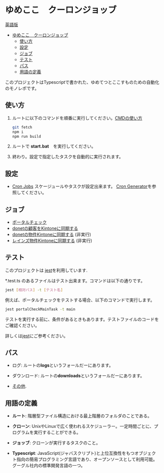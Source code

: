 # ゆめここ　クーロンジョッブ

[英語版](README.md)

- [ゆめここ　クーロンジョッブ](#ゆめここクーロンジョッブ)
  - [使い方](#使い方)
  - [設定](#設定)
  - [ジョブ](#ジョブ)
  - [テスト](#テスト)
  - [パス](#パス)
  - [用語の定義](#用語の定義)

このプロジェクトはTypescriptで書かれた、ゆめてつとここすものための自動化のモノレポです。

## 使い方

1. ルートに以下のコマンドを順番に実行してください。[CMDの使い方](https://www.wikihow.jp/%E3%82%B3%E3%83%9E%E3%83%B3%E3%83%89%E3%83%97%E3%83%AD%E3%83%B3%E3%83%97%E3%83%88%E3%81%A7%E3%83%87%E3%82%A3%E3%83%AC%E3%82%AF%E3%83%88%E3%83%AA%E3%82%92%E5%A4%89%E6%9B%B4%E3%81%99%E3%82%8B)

   ```bash
   git fetch
   npm i
   npm run build
   ```

2. ルートで **start.bat**　を実行してください。

3. 終わり。設定で指定したタスクを自動的に実行されます。

## 設定

- [Cron Jobs](src/main.ts)
スケージュールやタスクが設定出来ます。
[Cron Generator](https://crontab.guru/)を参照してください。

## ジョブ

- [ポータルチェック](src/tasks/syncs/portalCheck/readme.md)
- [donetの顧客をKintoneに同期する](src/tasks/syncs/doNet/syncDoNetCust.ts)
- [donetの物件Kintoneに同期する](src/tasks/syncs/doNet/syncDonetProperties.ts)
(非実行)
- [レインズ物件Kintoneに同期する](src/tasks/syncs/reins/syncProperties.ts)
(非実行)

## テスト

このプロジェクトは [jest](https://jestjs.io/)を利用しています.

*.test.ts のあるファイルはテスト出来ます。コマンドは以下の通りです。

```bash
jest [相対パス] -t [テスト名]
```

例えば、ポータルチェックをテストする場合、以下のコマンドで実行します。

```bash
jest portalCheckMainTask -t main
```

テストを実行する前に、条件があるときもあります。テストファイルのコードをご確認ください。

詳しくは[jest](https://jestjs.io/)にご参考ください。

## パス

- ログ:
   ルートの**logs**というフォールだーにあります。

- ダウンロード:
  ルートの**downloads**というフォールだーにあります。

- [その他](./src/utils/paths.ts).

## 用語の定義

- **ルート**:
階層型ファイル構造における最上階層のフォルダのことである。

- **クローン**:
UnixやLinuxで広く使われるスケジューラー。一定時間ごとに、プログラムを実行することができる。

- **ジョッブ**:
クローンが実行するタスクのこと。

- **Typescript**:
JavaScript(ジャバスクリプト)と上位互換性をもつオブジェクト指向の簡易プログラミング言語であり、オープンソースとして利用可能。グーグル社内の標準開発言語の一つ。
